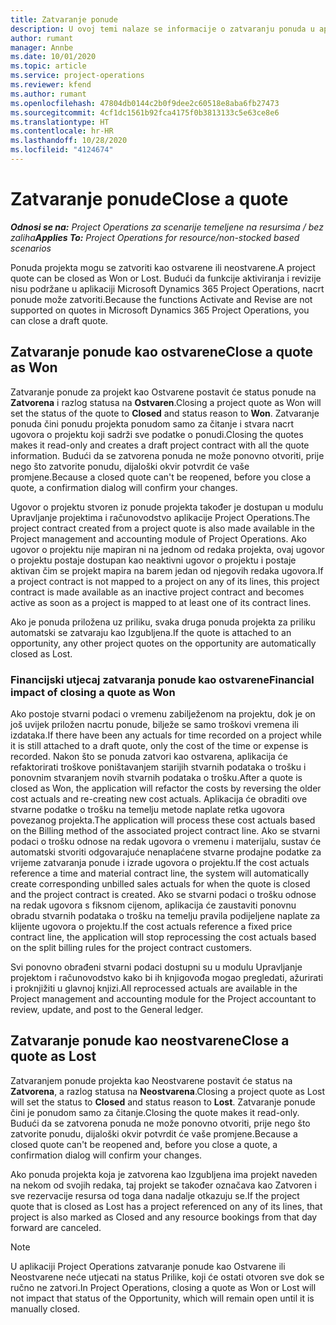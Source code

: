```yaml
---
title: Zatvaranje ponude
description: U ovoj temi nalaze se informacije o zatvaranju ponuda u aplikaciji Project Operations.
author: rumant
manager: Annbe
ms.date: 10/01/2020
ms.topic: article
ms.service: project-operations
ms.reviewer: kfend
ms.author: rumant
ms.openlocfilehash: 47804db0144c2b0f9dee2c60518e8aba6fb27473
ms.sourcegitcommit: 4cf1dc1561b92fca4175f0b3813133c5e63ce8e6
ms.translationtype: HT
ms.contentlocale: hr-HR
ms.lasthandoff: 10/28/2020
ms.locfileid: "4124674"
---
```

# <a name="close-a-quote"></a><span data-ttu-id="55df6-103">Zatvaranje ponude</span><span class="sxs-lookup"><span data-stu-id="55df6-103">Close a quote</span></span>

<span data-ttu-id="55df6-104">_**Odnosi se na:** Project Operations za scenarije temeljene na resursima / bez zaliha_</span><span class="sxs-lookup"><span data-stu-id="55df6-104">_**Applies To:** Project Operations for resource/non-stocked based scenarios_</span></span>

<span data-ttu-id="55df6-105">Ponuda projekta mogu se zatvoriti kao ostvarene ili neostvarene.</span><span class="sxs-lookup"><span data-stu-id="55df6-105">A project quote can be closed as Won or Lost.</span></span> <span data-ttu-id="55df6-106">Budući da funkcije aktiviranja i revizije nisu podržane u aplikaciji Microsoft Dynamics 365 Project Operations, nacrt ponude može zatvoriti.</span><span class="sxs-lookup"><span data-stu-id="55df6-106">Because the functions Activate and Revise are not supported on quotes in Microsoft Dynamics 365 Project Operations, you can close a draft quote.</span></span>

## <a name="close-a-quote-as-won"></a><span data-ttu-id="55df6-107">Zatvaranje ponude kao ostvarene</span><span class="sxs-lookup"><span data-stu-id="55df6-107">Close a quote as Won</span></span>

<span data-ttu-id="55df6-108">Zatvaranje ponude za projekt kao Ostvarene postavit će status ponude na **Zatvorena** i razlog statusa na **Ostvaren**.</span><span class="sxs-lookup"><span data-stu-id="55df6-108">Closing a project quote as Won will set the status of the quote to **Closed** and status reason to **Won**.</span></span> <span data-ttu-id="55df6-109">Zatvaranje ponuda čini ponudu projekta ponudom samo za čitanje i stvara nacrt ugovora o projektu koji sadrži sve podatke o ponudi.</span><span class="sxs-lookup"><span data-stu-id="55df6-109">Closing the quotes makes it read-only and creates a draft project contract with all the quote information.</span></span> <span data-ttu-id="55df6-110">Budući da se zatvorena ponuda ne može ponovno otvoriti, prije nego što zatvorite ponudu, dijaloški okvir potvrdit će vaše promjene.</span><span class="sxs-lookup"><span data-stu-id="55df6-110">Because a closed quote can't be reopened, before you close a quote, a confirmation dialog will confirm your changes.</span></span>

<span data-ttu-id="55df6-111">Ugovor o projektu stvoren iz ponude projekta također je dostupan u modulu Upravljanje projektima i računovodstvo aplikacije Project Operations.</span><span class="sxs-lookup"><span data-stu-id="55df6-111">The project contract created from a project quote is also made available in the Project management and accounting module of Project Operations.</span></span> <span data-ttu-id="55df6-112">Ako ugovor o projektu nije mapiran ni na jednom od redaka projekta, ovaj ugovor o projektu postaje dostupan kao neaktivni ugovor o projektu i postaje aktivan čim se projekt mapira na barem jedan od njegovih redaka ugovora.</span><span class="sxs-lookup"><span data-stu-id="55df6-112">If a project contract is not mapped to a project on any of its lines, this project contract is made available as an inactive project contract and becomes active as soon as a project is mapped to at least one of its contract lines.</span></span>

<span data-ttu-id="55df6-113">Ako je ponuda priložena uz priliku, svaka druga ponuda projekta za priliku automatski se zatvaraju kao Izgubljena.</span><span class="sxs-lookup"><span data-stu-id="55df6-113">If the quote is attached to an opportunity, any other project quotes on the opportunity are automatically closed as Lost.</span></span>

### <a name="financial-impact-of-closing-a-quote-as-won"></a><span data-ttu-id="55df6-114">Financijski utjecaj zatvaranja ponude kao ostvarene</span><span class="sxs-lookup"><span data-stu-id="55df6-114">Financial impact of closing a quote as Won</span></span>

<span data-ttu-id="55df6-115">Ako postoje stvarni podaci o vremenu zabilježenom na projektu, dok je on još uvijek priložen nacrtu ponude, bilježe se samo troškovi vremena ili izdataka.</span><span class="sxs-lookup"><span data-stu-id="55df6-115">If there have been any actuals for time recorded on a project while it is still attached to a draft quote, only the cost of the time or expense is recorded.</span></span> <span data-ttu-id="55df6-116">Nakon što se ponuda zatvori kao ostvarena, aplikacija će refaktorirati troškove poništavanjem starijih stvarnih podataka o trošku i ponovnim stvaranjem novih stvarnih podataka o trošku.</span><span class="sxs-lookup"><span data-stu-id="55df6-116">After a quote is closed as Won, the application will refactor the costs by reversing the older cost actuals and re-creating new cost actuals.</span></span> <span data-ttu-id="55df6-117">Aplikacija će obraditi ove stvarne podatke o trošku na temelju metode naplate retka ugovora povezanog projekta.</span><span class="sxs-lookup"><span data-stu-id="55df6-117">The application will process these cost actuals based on the Billing method of the associated project contract line.</span></span> <span data-ttu-id="55df6-118">Ako se stvarni podaci o trošku odnose na redak ugovora o vremenu i materijalu, sustav će automatski stvoriti odgovarajuće nenaplaćene stvarne prodajne podatke za vrijeme zatvaranja ponude i izrade ugovora o projektu.</span><span class="sxs-lookup"><span data-stu-id="55df6-118">If the cost actuals reference a time and material contract line, the system will automatically create corresponding unbilled sales actuals for when the quote is closed and the project contract is created.</span></span> <span data-ttu-id="55df6-119">Ako se stvarni podaci o trošku odnose na redak ugovora s fiksnom cijenom, aplikacija će zaustaviti ponovnu obradu stvarnih podataka o trošku na temelju pravila podijeljene naplate za klijente ugovora o projektu.</span><span class="sxs-lookup"><span data-stu-id="55df6-119">If the cost actuals reference a fixed price contract line, the application will stop reprocessing the cost actuals based on the split billing rules for the project contract customers.</span></span>

<span data-ttu-id="55df6-120">Svi ponovno obrađeni stvarni podaci dostupni su u modulu Upravljanje projektom i računovodstvo kako bi ih knjigovođa mogao pregledati, ažurirati i proknjižiti u glavnoj knjizi.</span><span class="sxs-lookup"><span data-stu-id="55df6-120">All reprocessed actuals are available in the Project management and accounting module for the Project accountant to review, update, and post to the General ledger.</span></span> 

## <a name="close-a-quote-as-lost"></a><span data-ttu-id="55df6-121">Zatvaranje ponude kao neostvarene</span><span class="sxs-lookup"><span data-stu-id="55df6-121">Close a quote as Lost</span></span>

<span data-ttu-id="55df6-122">Zatvaranjem ponude projekta kao Neostvarene postavit će status na **Zatvorena**, a razlog statusa na **Neostvarena**.</span><span class="sxs-lookup"><span data-stu-id="55df6-122">Closing a project quote as Lost will set the status to **Closed** and status reason to **Lost**.</span></span> <span data-ttu-id="55df6-123">Zatvaranje ponude čini je ponudom samo za čitanje.</span><span class="sxs-lookup"><span data-stu-id="55df6-123">Closing the quote makes it read-only.</span></span> <span data-ttu-id="55df6-124">Budući da se zatvorena ponuda ne može ponovno otvoriti, prije nego što zatvorite ponudu, dijaloški okvir potvrdit će vaše promjene.</span><span class="sxs-lookup"><span data-stu-id="55df6-124">Because a closed quote can't be reopened and, before you close a quote, a confirmation dialog will confirm your changes.</span></span>

<span data-ttu-id="55df6-125">Ako ponuda projekta koja je zatvorena kao Izgubljena ima projekt naveden na nekom od svojih redaka, taj projekt se također označava kao Zatvoren i sve rezervacije resursa od toga dana nadalje otkazuju se.</span><span class="sxs-lookup"><span data-stu-id="55df6-125">If the project quote that is closed as Lost has a project referenced on any of its lines, that project is also marked as Closed and any resource bookings from that day forward are canceled.</span></span>

> [!NOTE]
> <span data-ttu-id="55df6-126">U aplikaciji Project Operations zatvaranje ponude kao Ostvarene ili Neostvarene neće utjecati na status Prilike, koji će ostati otvoren sve dok se ručno ne zatvori.</span><span class="sxs-lookup"><span data-stu-id="55df6-126">In Project Operations, closing a quote as Won or Lost will not impact that status of the Opportunity, which will remain open until it is manually closed.</span></span>
